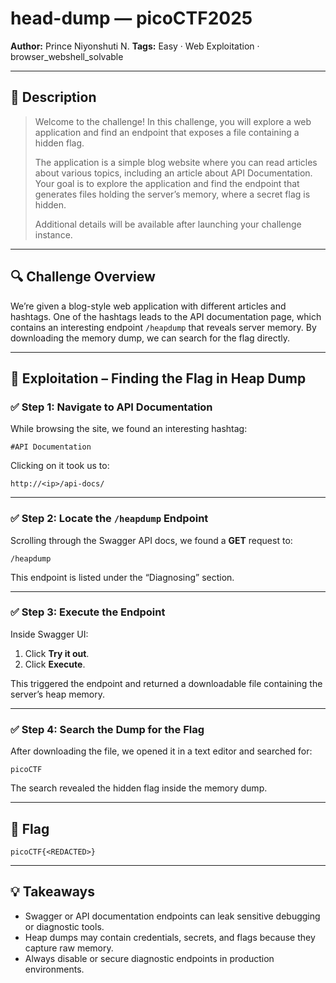 # head-dump — picoCTF2025

**Author:** Prince Niyonshuti N.
**Tags:** Easy · Web Exploitation · browser\_webshell\_solvable

---

## 🧠 Description

> Welcome to the challenge! In this challenge, you will explore a web application and find an endpoint that exposes a file containing a hidden flag.
>
> The application is a simple blog website where you can read articles about various topics, including an article about API Documentation. Your goal is to explore the application and find the endpoint that generates files holding the server’s memory, where a secret flag is hidden.
>
> Additional details will be available after launching your challenge instance.

---

## 🔍 Challenge Overview

We’re given a blog-style web application with different articles and hashtags. One of the hashtags leads to the API documentation page, which contains an interesting endpoint `/heapdump` that reveals server memory.
By downloading the memory dump, we can search for the flag directly.

---

## 🧪 Exploitation – Finding the Flag in Heap Dump

### ✅ Step 1: Navigate to API Documentation

While browsing the site, we found an interesting hashtag:

```
#API Documentation
```

Clicking on it took us to:

```
http://<ip>/api-docs/
```

---

### ✅ Step 2: Locate the `/heapdump` Endpoint

Scrolling through the Swagger API docs, we found a **GET** request to:

```
/heapdump
```

This endpoint is listed under the “Diagnosing” section.

---

### ✅ Step 3: Execute the Endpoint

Inside Swagger UI:

1. Click **Try it out**.
2. Click **Execute**.

This triggered the endpoint and returned a downloadable file containing the server’s heap memory.

---

### ✅ Step 4: Search the Dump for the Flag

After downloading the file, we opened it in a text editor and searched for:

```
picoCTF
```

The search revealed the hidden flag inside the memory dump.

---

## 🏁 Flag

```
picoCTF{<REDACTED>}
```

---

## 💡 Takeaways

* Swagger or API documentation endpoints can leak sensitive debugging or diagnostic tools.
* Heap dumps may contain credentials, secrets, and flags because they capture raw memory.
* Always disable or secure diagnostic endpoints in production environments.